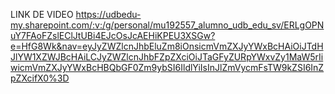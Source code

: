 LINK DE VIDEO
https://udbedu-my.sharepoint.com/:v:/g/personal/mu192557_alumno_udb_edu_sv/ERLgOPNuY7FAoFZslEClJtUBi4EJcOsJcAEHiKPEU3XSGw?e=HfG8Wk&nav=eyJyZWZlcnJhbEluZm8iOnsicmVmZXJyYWxBcHAiOiJTdHJlYW1XZWJBcHAiLCJyZWZlcnJhbFZpZXciOiJTaGFyZURpYWxvZy1MaW5rIiwicmVmZXJyYWxBcHBQbGF0Zm9ybSI6IldlYiIsInJlZmVycmFsTW9kZSI6InZpZXcifX0%3D
